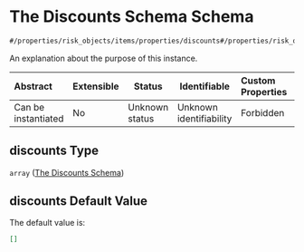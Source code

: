 # The Discounts Schema Schema

```txt
#/properties/risk_objects/items/properties/discounts#/properties/risk_objects/items/properties/discounts
```

An explanation about the purpose of this instance.


| Abstract            | Extensible | Status         | Identifiable            | Custom Properties | Additional Properties | Access Restrictions | Defined In                                                                  |
| :------------------ | ---------- | -------------- | ----------------------- | :---------------- | --------------------- | ------------------- | --------------------------------------------------------------------------- |
| Can be instantiated | No         | Unknown status | Unknown identifiability | Forbidden         | Allowed               | none                | [quotes.schema.json\*](../../out/quotes.schema.json "open original schema") |

## discounts Type

`array` ([The Discounts Schema](quotes-properties-the-risk_objects-schema-the-items-schema-properties-the-discounts-schema.md))

## discounts Default Value

The default value is:

```json
[]
```
